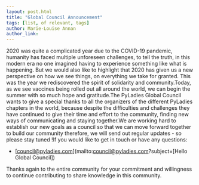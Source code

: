 ```yaml
---
layout: post.html
title: "Global Council Announcement"
tags: [list, of relevant, tags]
author: Marie-Louise Annan
author_link: 
---
```




2020 was quite a complicated year due to the COVID-19 pandemic, humanity has faced multiple unforeseen challenges, to tell the truth, in this modern era no one imagined having to experience something like what is happening. But we would also like to highlight that 2020 has given us a new perspective on how we see things, on everything we take for granted. This was the year we rediscovered the spirit of solidarity and community.Today, as we see vaccines being rolled out all around the world, we can begin the summer with so much hope and gratitude.The PyLadies Global Council wants to give a special thanks to all the organizers of the different PyLadies chapters in the world, because despite the difficulties and challenges they have continued to give their time and effort to the community, finding new ways of communicating and staying together.We are working hard to establish our new goals as a council so that we can move forward together to build our community therefore, we will send out regular updates - so please stay tuned !If you would like to get in touch or have any questions:



- [council@pyladies.com](mailto:council@pyladies.com?subject=[Hello Global Council])



Thanks again to the entire community for your commitment and willingness to continue contributing to share knowledge in this community.

